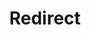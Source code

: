 ﻿---
layout: src/layouts/Redirect.astro
title: Redirect
redirect: https://yamldoc.liuyan.wang/docs/octopus-rest-api/examples/deployment-process/add-environment-to-step
pubDate:  2023-01-01
navSearch: false
navSitemap: false
navMenu: false
---
